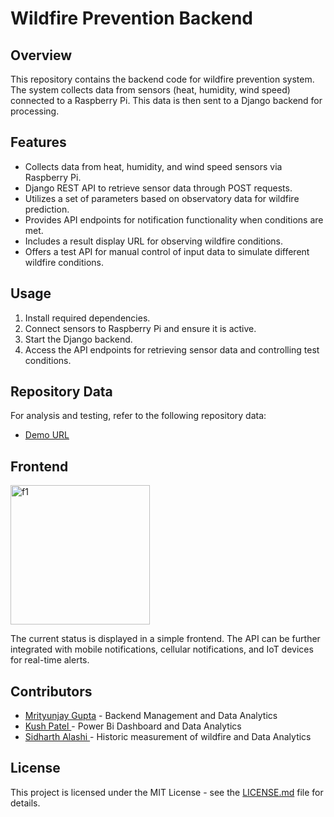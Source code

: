 # Wildfire Prevention Backend

## Overview

This repository contains the backend code for wildfire prevention system. The system collects data from sensors (heat, humidity, wind speed) connected to a Raspberry Pi. This data is then sent to a Django backend for processing.

## Features

- Collects data from heat, humidity, and wind speed sensors via Raspberry Pi.
- Django REST API to retrieve sensor data through POST requests.
- Utilizes a set of parameters based on observatory data for wildfire prediction.
- Provides API endpoints for notification functionality when conditions are met.
- Includes a result display URL for observing wildfire conditions.
- Offers a test API for manual control of input data to simulate different wildfire conditions.

## Usage

1. Install required dependencies.
2. Connect sensors to Raspberry Pi and ensure it is active.
3. Start the Django backend.
4. Access the API endpoints for retrieving sensor data and controlling test conditions.

## Repository Data

For analysis and testing, refer to the following repository data:
- [Demo URL]([link_to_repository_data](https://wildfire-prevention-backend.vercel.app/api/sensor_data/))

## Frontend
<img width="223" alt="f1" src="https://github.com/jay6294100293/wildfire_prevention_backend/assets/142631405/f5886ce9-0d24-4adc-b660-b13e9751d836">

The current status is displayed in a simple frontend. The API can be further integrated with mobile notifications, cellular notifications, and IoT devices for real-time alerts.

## Contributors

- [Mrityunjay Gupta]([link_to_profile](https://github.com/jay6294100293)) - Backend Management and Data Analytics
- [Kush Patel ](link_to_profile) - Power Bi Dashboard and Data Analytics
- [Sidharth Alashi ](link_to_profile) - Historic measurement of wildfire and Data Analytics

## License

This project is licensed under the MIT License - see the [LICENSE.md](LICENSE.md) file for details.


